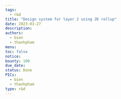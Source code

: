 ```yaml
---
tags:
  - r&d
title: "Design system for layer 2 using ZK rollup"
date: 2023-03-27
description:
authors:
  - bien
  - thanhpham
menu:
toc: false
notice:
bounty: 100
due_date:
status: Done
PICs:
  - bien
  - thanhpham
type: r&d
---
```

